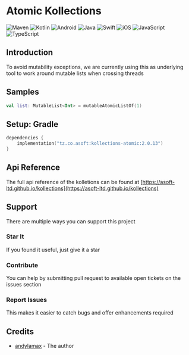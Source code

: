 # Atomic Kollections

![Maven](https://img.shields.io/maven-central/v/tz.co.asoft/kollections-atomic/2.0.13?style=for-the-badge)
![Kotlin](https://img.shields.io/badge/kotlin-multiplatform-blue?style=for-the-badge&logo=kotlin&logoColor=white)
![Android](https://img.shields.io/badge/Android-3DDC84?style=for-the-badge&logo=android&logoColor=white)
![Java](https://img.shields.io/badge/java-%23ED8B00.svg?style=for-the-badge&logo=&logoColor=white)
![Swift](https://img.shields.io/badge/swift-F54A2A?style=for-the-badge&logo=swift&logoColor=white)
![iOS](https://img.shields.io/badge/iOS-000000?style=for-the-badge&logo=ios&logoColor=white)
![JavaScript](https://img.shields.io/badge/javascript-%23323330.svg?style=for-the-badge&logo=javascript&logoColor=%23F7DF1E)
![TypeScript](https://img.shields.io/badge/typescript-%23007ACC.svg?style=for-the-badge&logo=typescript&logoColor=white)

## Introduction

To avoid mutability exceptions, we are currently using this as underlying tool to work around mutable lists when
crossing threads

## Samples

```kotlin
val list: MutableList<Int> = mutableAtomicListOf(1)
```

## Setup: Gradle

```kotlin
dependencies {
    implementation("tz.co.asoft:kollections-atomic:2.0.13")
}
```

## Api Reference
The full api reference of the kolletions can be found at [https://asoft-ltd.github.io/kollections](https://asoft-ltd.github.io/kollections)

## Support

There are multiple ways you can support this project

### Star It

If you found it useful, just give it a star

### Contribute

You can help by submitting pull request to available open tickets on the issues section

### Report Issues

This makes it easier to catch bugs and offer enhancements required

## Credits

- [andylamax](https://github.com/andylamax) - The author